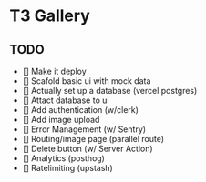 # T3 Gallery

## TODO 

- [] Make it deploy 
- [] Scafold basic ui with mock data
- [] Actually set up a database (vercel postgres)
- [] Attact database to ui
- [] Add authentication (w/clerk)
- [] Add image upload
- [] Error Management (w/ Sentry)
- [] Routing/image page (parallel route)
- [] Delete button (w/ Server Action)
- [] Analytics (posthog)
- [] Ratelimiting (upstash)

